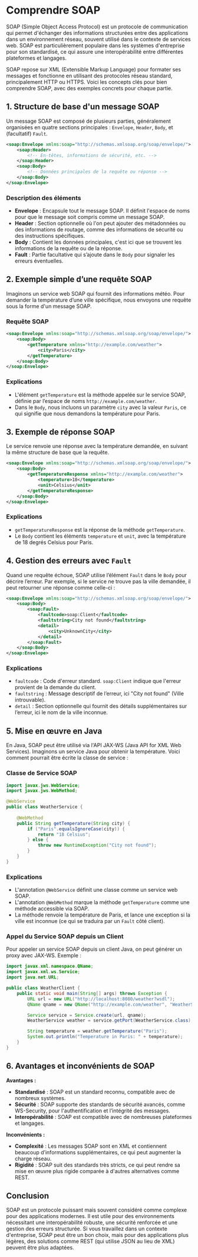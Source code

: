 # Comprendre SOAP

SOAP (Simple Object Access Protocol) est un protocole de communication qui permet d'échanger des informations structurées entre des applications dans un environnement réseau, souvent utilisé dans le contexte de services web. SOAP est particulièrement populaire dans les systèmes d'entreprise pour son standardisé, ce qui assure une interopérabilité entre différentes plateformes et langages.

SOAP repose sur XML (Extensible Markup Language) pour formater ses messages et fonctionne en utilisant des protocoles réseau standard, principalement HTTP ou HTTPS. Voici les concepts clés pour bien comprendre SOAP, avec des exemples concrets pour chaque partie.

## 1. Structure de base d'un message SOAP

Un message SOAP est composé de plusieurs parties, généralement organisées en quatre sections principales : `Envelope`, `Header`, `Body`, et (facultatif) `Fault`.

```xml
<soap:Envelope xmlns:soap="http://schemas.xmlsoap.org/soap/envelope/">
    <soap:Header>
        <!-- En-têtes, informations de sécurité, etc. -->
    </soap:Header>
    <soap:Body>
        <!-- Données principales de la requête ou réponse -->
    </soap:Body>
</soap:Envelope>
```

### Description des éléments

- **Envelope** : Encapsule tout le message SOAP. Il définit l'espace de noms pour que le message soit compris comme un message SOAP.
- **Header** : Section optionnelle où l'on peut ajouter des métadonnées ou des informations de routage, comme des informations de sécurité ou des instructions spécifiques.
- **Body** : Contient les données principales, c'est ici que se trouvent les informations de la requête ou de la réponse.
- **Fault** : Partie facultative qui s’ajoute dans le `Body` pour signaler les erreurs éventuelles.

## 2. Exemple simple d’une requête SOAP

Imaginons un service web SOAP qui fournit des informations météo. Pour demander la température d’une ville spécifique, nous envoyons une requête sous la forme d'un message SOAP.

### Requête SOAP

```xml
<soap:Envelope xmlns:soap="http://schemas.xmlsoap.org/soap/envelope/">
    <soap:Body>
        <getTemperature xmlns="http://example.com/weather">
            <city>Paris</city>
        </getTemperature>
    </soap:Body>
</soap:Envelope>
```

### Explications

- L'élément `getTemperature` est la méthode appelée sur le service SOAP, définie par l’espace de noms `http://example.com/weather`.
- Dans le `Body`, nous incluons un paramètre `city` avec la valeur `Paris`, ce qui signifie que nous demandons la température pour Paris.

## 3. Exemple de réponse SOAP

Le service renvoie une réponse avec la température demandée, en suivant la même structure de base que la requête.

```xml
<soap:Envelope xmlns:soap="http://schemas.xmlsoap.org/soap/envelope/">
    <soap:Body>
        <getTemperatureResponse xmlns="http://example.com/weather">
            <temperature>18</temperature>
            <unit>Celsius</unit>
        </getTemperatureResponse>
    </soap:Body>
</soap:Envelope>
```

### Explications

- `getTemperatureResponse` est la réponse de la méthode `getTemperature`.
- Le `Body` contient les éléments `temperature` et `unit`, avec la température de 18 degrés Celsius pour Paris.

## 4. Gestion des erreurs avec `Fault`

Quand une requête échoue, SOAP utilise l’élément `Fault` dans le `Body` pour décrire l’erreur. Par exemple, si le service ne trouve pas la ville demandée, il peut retourner une réponse comme celle-ci :

```xml
<soap:Envelope xmlns:soap="http://schemas.xmlsoap.org/soap/envelope/">
    <soap:Body>
        <soap:Fault>
            <faultcode>soap:Client</faultcode>
            <faultstring>City not found</faultstring>
            <detail>
                <city>UnknownCity</city>
            </detail>
        </soap:Fault>
    </soap:Body>
</soap:Envelope>
```

### Explications

- `faultcode` : Code d'erreur standard. `soap:Client` indique que l'erreur provient de la demande du client.
- `faultstring` : Message descriptif de l’erreur, ici "City not found" (Ville introuvable).
- `detail` : Section optionnelle qui fournit des détails supplémentaires sur l’erreur, ici le nom de la ville inconnue.

## 5. Mise en œuvre en Java

En Java, SOAP peut être utilisé via l'API JAX-WS (Java API for XML Web Services). Imaginons un service Java pour obtenir la température. Voici comment pourrait être écrite la classe de service :

### Classe de Service SOAP

```java
import javax.jws.WebService;
import javax.jws.WebMethod;

@WebService
public class WeatherService {
    
    @WebMethod
    public String getTemperature(String city) {
        if ("Paris".equalsIgnoreCase(city)) {
            return "18 Celsius";
        } else {
            throw new RuntimeException("City not found");
        }
    }
}
```

### Explications

- L'annotation `@WebService` définit une classe comme un service web SOAP.
- L'annotation `@WebMethod` marque la méthode `getTemperature` comme une méthode accessible via SOAP.
- La méthode renvoie la température de Paris, et lance une exception si la ville est inconnue (ce qui se traduira par un `Fault` côté client).

### Appel du Service SOAP depuis un Client

Pour appeler un service SOAP depuis un client Java, on peut générer un proxy avec JAX-WS. Exemple :

```java
import javax.xml.namespace.QName;
import javax.xml.ws.Service;
import java.net.URL;

public class WeatherClient {
    public static void main(String[] args) throws Exception {
        URL url = new URL("http://localhost:8080/weather?wsdl");
        QName qname = new QName("http://example.com/weather", "WeatherService");

        Service service = Service.create(url, qname);
        WeatherService weather = service.getPort(WeatherService.class);

        String temperature = weather.getTemperature("Paris");
        System.out.println("Temperature in Paris: " + temperature);
    }
}
```

## 6. Avantages et inconvénients de SOAP

**Avantages :**

- **Standardisé** : SOAP est un standard reconnu, compatible avec de nombreux systèmes.
- **Sécurité** : SOAP supporte des standards de sécurité avancés, comme WS-Security, pour l'authentification et l’intégrité des messages.
- **Interopérabilité** : SOAP est compatible avec de nombreuses plateformes et langages.

**Inconvénients :**

- **Complexité** : Les messages SOAP sont en XML et contiennent beaucoup d’informations supplémentaires, ce qui peut augmenter la charge réseau.
- **Rigidité** : SOAP suit des standards très stricts, ce qui peut rendre sa mise en œuvre plus rigide comparée à d'autres alternatives comme REST.

## Conclusion

SOAP est un protocole puissant mais souvent considéré comme complexe pour des applications modernes. Il est utile pour des environnements nécessitant une interopérabilité robuste, une sécurité renforcée et une gestion des erreurs structurée. Si vous travaillez dans un contexte d'entreprise, SOAP peut être un bon choix, mais pour des applications plus légères, des solutions comme REST (qui utilise JSON au lieu de XML) peuvent être plus adaptées.
